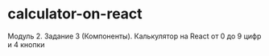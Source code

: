 # calculator-on-react
Модуль 2. Задание 3 (Компоненты). Калькулятор на React от 0 до 9 цифр и 4 кнопки
